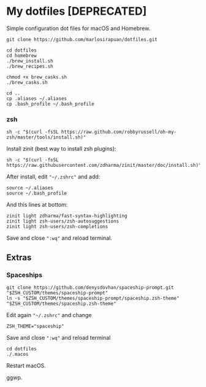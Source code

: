 # My dotfiles [DEPRECATED]
Simple configuration dot files for macOS and Homebrew.

```
git clone https://github.com/marlosirapuan/dotfiles.git

cd dotfiles
cd homebrew
./brew_install.sh
./brew_recipes.sh

chmod +x brew_casks.sh
./brew_casks.sh

cd ..
cp .aliases ~/.aliases
cp .bash_profile ~/.bash_profile
```

### zsh
```
sh -c "$(curl -fsSL https://raw.github.com/robbyrussell/oh-my-zsh/master/tools/install.sh)"
```

Install zinit (best way to install zsh plugins):
```
sh -c "$(curl -fsSL https://raw.githubusercontent.com/zdharma/zinit/master/doc/install.sh)"
```

After install, edit `"~/.zshrc"` and add:
```
source ~/.aliases
source ~/.bash_profile
```

And this lines at bottom:
```
zinit light zdharma/fast-syntax-highlighting
zinit light zsh-users/zsh-autosuggestions
zinit light zsh-users/zsh-completions
```

Save and close `":wq"` and reload terminal.

## Extras

### Spaceships
```
git clone https://github.com/denysdovhan/spaceship-prompt.git "$ZSH_CUSTOM/themes/spaceship-prompt"
ln -s "$ZSH_CUSTOM/themes/spaceship-prompt/spaceship.zsh-theme" "$ZSH_CUSTOM/themes/spaceship.zsh-theme"
```

Edit again `"~/.zshrc"` and change
```
ZSH_THEME="spaceship"
```

Save and close `":wq"` and reload terminal

```
cd dotfiles
./.macos
```

Restart macOS.

ggwp.
